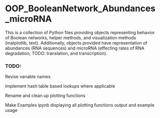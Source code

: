 # OOP_BooleanNetwork_Abundances_microRNA
This is a collection of Python files providing objects representing behavior of Boolean networks, helper methods, and visualization methods (matplotlib, text). Additionally, objects provided have representation of abundances (RNA sequences) and microRNA (effecting rates of RNA degradation, TODO: translation, and transcription).

### TODO:

Revise variable names

Implement hash table based lookups where applicable

Rename and clean up plotting functions

Make Examples ipynb displaying all plotting functions output and example usage
